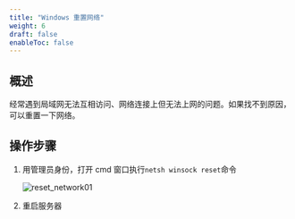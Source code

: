 ```yaml
---
title: "Windows 重置网络"
weight: 6
draft: false
enableToc: false
---
```


## 概述

经常遇到局域网无法互相访问、网络连接上但无法上网的问题。如果找不到原因，可以重置一下网络。

## 操作步骤

1. 用管理员身份，打开 cmd 窗口执行`netsh winsock reset`命令

   ![reset_network01](../../../_images/reset_network01.jpg)

2. 重启服务器





